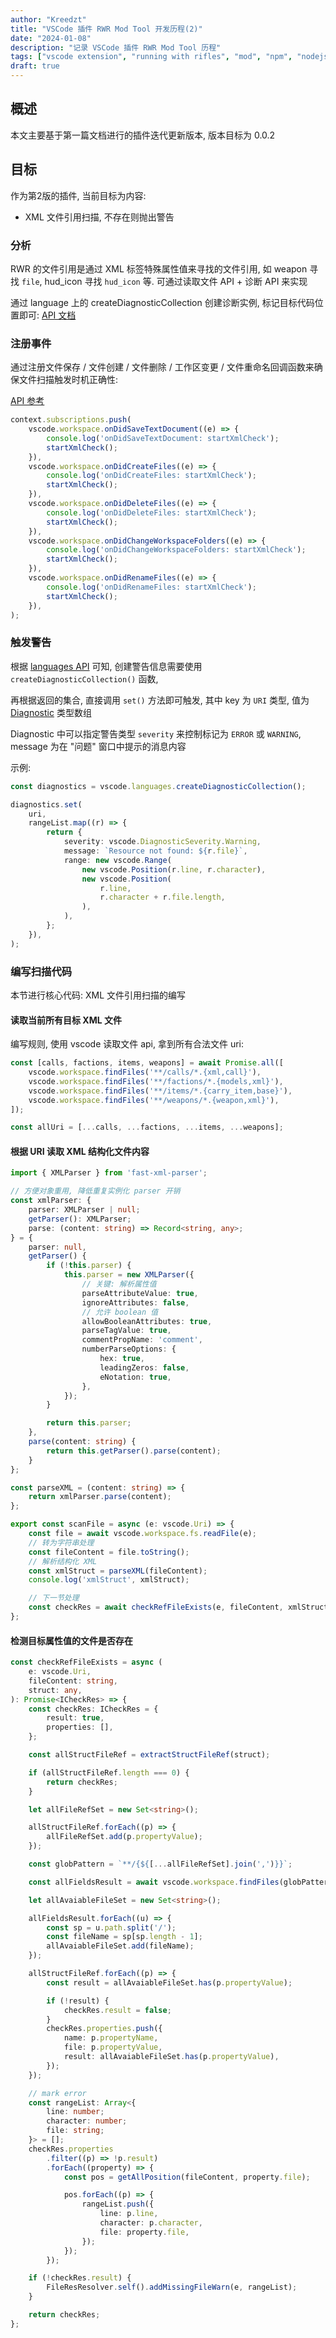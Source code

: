 ```yaml
---
author: "Kreedzt"
title: "VSCode 插件 RWR Mod Tool 开发历程(2)"
date: "2024-01-08"
description: "记录 VSCode 插件 RWR Mod Tool 历程"
tags: ["vscode extension", "running with rifles", "mod", "npm", "nodejs", "javascript", "typescript"]
draft: true
---
```


## 概述

本文主要基于第一篇文档进行的插件迭代更新版本, 版本目标为 0.0.2

## 目标

作为第2版的插件, 当前目标为内容:

- XML 文件引用扫描, 不存在则抛出警告

### 分析

RWR 的文件引用是通过 XML 标签特殊属性值来寻找的文件引用, 如 weapon 寻找 `file`, hud_icon 寻找 `hud_icon` 等. 可通过读取文件 API + 诊断 API 来实现

通过 language 上的 createDiagnosticCollection 创建诊断实例, 标记目标代码位置即可: [API 文档](https://code.visualstudio.com/api/references/vscode-api#languages.createDiagnosticCollection)

### 注册事件

通过注册文件保存 / 文件创建 / 文件删除 / 工作区变更 / 文件重命名回调函数来确保文件扫描触发时机正确性:

[API 参考](https://code.visualstudio.com/api/references/vscode-api#workspace)

```typescript
context.subscriptions.push(
    vscode.workspace.onDidSaveTextDocument((e) => {
        console.log('onDidSaveTextDocument: startXmlCheck');
        startXmlCheck();
    }),
    vscode.workspace.onDidCreateFiles((e) => {
        console.log('onDidCreateFiles: startXmlCheck');
        startXmlCheck();
    }),
    vscode.workspace.onDidDeleteFiles((e) => {
        console.log('onDidDeleteFiles: startXmlCheck');
        startXmlCheck();
    }),
    vscode.workspace.onDidChangeWorkspaceFolders((e) => {
        console.log('onDidChangeWorkspaceFolders: startXmlCheck');
        startXmlCheck();
    }),
    vscode.workspace.onDidRenameFiles((e) => {
        console.log('onDidRenameFiles: startXmlCheck');
        startXmlCheck();
    }),
);
```

### 触发警告

根据 [languages API](https://code.visualstudio.com/api/references/vscode-api#languages) 可知, 创建警告信息需要使用 `createDiagnosticCollection()` 函数,

再根据返回的集合, 直接调用 `set()` 方法即可触发, 其中 key 为 `URI` 类型, 值为 [Diagnostic](https://code.visualstudio.com/api/references/vscode-api#Diagnostic) 类型数组

Diagnostic 中可以指定警告类型 `severity` 来控制标记为 `ERROR` 或 `WARNING`, message 为在 "问题" 窗口中提示的消息内容

示例:
```typescript
const diagnostics = vscode.languages.createDiagnosticCollection();

diagnostics.set(
    uri,
    rangeList.map((r) => {
        return {
            severity: vscode.DiagnosticSeverity.Warning,
            message: `Resource not found: ${r.file}`,
            range: new vscode.Range(
                new vscode.Position(r.line, r.character),
                new vscode.Position(
                    r.line,
                    r.character + r.file.length,
                ),
            ),
        };
    }),
);
```

### 编写扫描代码

本节进行核心代码: XML 文件引用扫描的编写

#### 读取当前所有目标 XML 文件

编写规则, 使用 vscode 读取文件 api, 拿到所有合法文件 uri:

```typescript
const [calls, factions, items, weapons] = await Promise.all([
    vscode.workspace.findFiles('**/calls/*.{xml,call}'),
    vscode.workspace.findFiles('**/factions/*.{models,xml}'),
    vscode.workspace.findFiles('**/items/*.{carry_item,base}'),
    vscode.workspace.findFiles('**/weapons/*.{weapon,xml}'),
]);

const allUri = [...calls, ...factions, ...items, ...weapons];
```

#### 根据 URI 读取 XML 结构化文件内容

```typescript
import { XMLParser } from 'fast-xml-parser';

// 方便对象重用, 降低重复实例化 parser 开销
const xmlParser: {
    parser: XMLParser | null;
    getParser(): XMLParser;
    parse: (content: string) => Record<string, any>;
} = {
    parser: null,
    getParser() {
        if (!this.parser) {
            this.parser = new XMLParser({
                // 关键: 解析属性值
                parseAttributeValue: true,
                ignoreAttributes: false,
                // 允许 boolean 值
                allowBooleanAttributes: true,
                parseTagValue: true,
                commentPropName: 'comment',
                numberParseOptions: {
                    hex: true,
                    leadingZeros: false,
                    eNotation: true,
                },
            });
        }

        return this.parser;
    },
    parse(content: string) {
        return this.getParser().parse(content);
    }
};

const parseXML = (content: string) => {
    return xmlParser.parse(content);
};
```

```typescript
export const scanFile = async (e: vscode.Uri) => {
    const file = await vscode.workspace.fs.readFile(e);
    // 转为字符串处理
    const fileContent = file.toString();
    // 解析结构化 XML
    const xmlStruct = parseXML(fileContent);
    console.log('xmlStruct', xmlStruct);

    // 下一节处理
    const checkRes = await checkRefFileExists(e, fileContent, xmlStruct);
};
```

#### 检测目标属性值的文件是否存在

```typescript
const checkRefFileExists = async (
    e: vscode.Uri,
    fileContent: string,
    struct: any,
): Promise<ICheckRes> => {
    const checkRes: ICheckRes = {
        result: true,
        properties: [],
    };

    const allStructFileRef = extractStructFileRef(struct);

    if (allStructFileRef.length === 0) {
        return checkRes;
    }

    let allFileRefSet = new Set<string>();

    allStructFileRef.forEach((p) => {
        allFileRefSet.add(p.propertyValue);
    });

    const globPattern = `**/{${[...allFileRefSet].join(',')}}`;

    const allFieldsResult = await vscode.workspace.findFiles(globPattern);

    let allAvaiableFileSet = new Set<string>();

    allFieldsResult.forEach((u) => {
        const sp = u.path.split('/');
        const fileName = sp[sp.length - 1];
        allAvaiableFileSet.add(fileName);
    });

    allStructFileRef.forEach((p) => {
        const result = allAvaiableFileSet.has(p.propertyValue);

        if (!result) {
            checkRes.result = false;
        }
        checkRes.properties.push({
            name: p.propertyName,
            file: p.propertyValue,
            result: allAvaiableFileSet.has(p.propertyValue),
        });
    });

    // mark error
    const rangeList: Array<{
        line: number;
        character: number;
        file: string;
    }> = [];
    checkRes.properties
        .filter((p) => !p.result)
        .forEach((property) => {
            const pos = getAllPosition(fileContent, property.file);

            pos.forEach((p) => {
                rangeList.push({
                    line: p.line,
                    character: p.character,
                    file: property.file,
                });
            });
        });

    if (!checkRes.result) {
        FileResResolver.self().addMissingFileWarn(e, rangeList);
    }

    return checkRes;
};
```